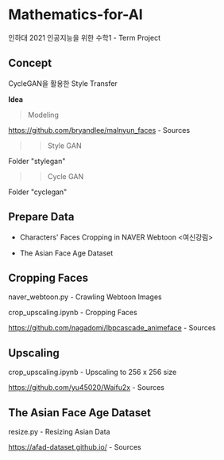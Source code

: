# Mathematics-for-AI
인하대 2021 인공지능을 위한 수학1 - Term Project

## Concept
CycleGAN을 활용한 Style Transfer

**Idea**

>Modeling

https://github.com/bryandlee/malnyun_faces - Sources

>>Style GAN

Folder "stylegan"

>>Cycle GAN

Folder "cyclegan"

## Prepare Data
- Characters' Faces Cropping in NAVER Webtoon <여신강림>

- The Asian Face Age Dataset

## Cropping Faces
naver_webtoon.py - Crawling Webtoon Images

crop_upscaling.ipynb - Cropping Faces

https://github.com/nagadomi/lbpcascade_animeface - Sources

## Upscaling
crop_upscaling.ipynb - Upscaling to 256 x 256 size

https://github.com/yu45020/Waifu2x - Sources

## The Asian Face Age Dataset
resize.py - Resizing Asian Data 

https://afad-dataset.github.io/ - Sources
